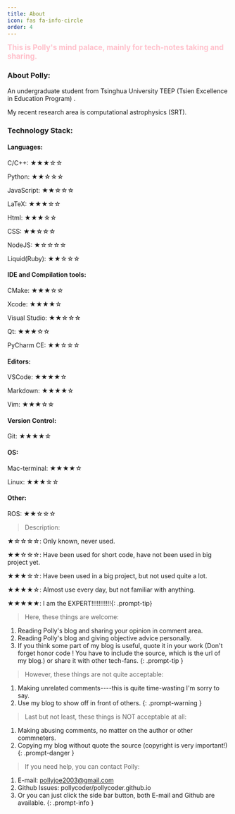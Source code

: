 ```yaml
---
title: About
icon: fas fa-info-circle
order: 4
---
```


<font color=pink><big><b>This is Polly's mind palace, mainly for tech-notes taking and sharing.</b></big></font>

### About Polly:

An undergraduate student from Tsinghua University TEEP (Tsien Excellence in Education Program) . 

My recent research area is computational astrophysics (SRT).

### Technology Stack:

#### Languages:

C/C++: ★★★☆☆

Python: ★★☆☆☆

JavaScript: ★★☆☆☆

LaTeX: ★★★☆☆

Html: ★★★☆☆

CSS: ★★☆☆☆

NodeJS: ★☆☆☆☆

Liquid(Ruby): ★★☆☆☆

#### IDE and Compilation tools:

CMake: ★★★☆☆

Xcode: ★★★★☆

Visual Studio: ★★☆☆☆

Qt: ★★★☆☆

PyCharm CE:  ★★☆☆☆

#### Editors:

VSCode: ★★★★☆

Markdown: ★★★★☆

Vim: ★★★☆☆

#### Version Control:

Git: ★★★★☆

#### OS:

Mac-terminal: ★★★★☆

Linux: ★★★☆☆

#### Other:

ROS: ★★☆☆☆

> Description:

 ★☆☆☆☆:	Only known, never used.

 ★★☆☆☆:	Have been used for short code, have not been used in big project yet.

 ★★★☆☆:	Have been used in a big project, but not used quite a lot.

 ★★★★☆:	Almost use every day, but not familiar with anything.

 ★★★★★:	I am the EXPERT!!!!!!!!!!!{: .prompt-tip}





> Here, these things are welcome:
1. Reading Polly's blog and sharing your opinion in comment area.
2. Reading Polly's blog and giving objective advice personally.
3. If you think some part of my blog is useful, quote it in your work (Don't forget honor code ! You have to include the source, which is the url of my blog.) or share it with other tech-fans.
{: .prompt-tip }

> However, these things are not quite acceptable:
1. Making unrelated comments----this is quite time-wasting I'm sorry to say.
2. Use my blog to show off in front of others.
{: .prompt-warning }

> Last but not least, these things is NOT acceptable at all:
1. Making abusing comments, no matter on the author or other commneters.
2. Copying my blog without quote the source (copyright is very important!)
{: .prompt-danger }

> If you need help, you can contact Polly:
1. E-mail: pollyjoe2003@gmail.com
2. Github Issues: pollycoder/pollycoder.github.io
3. Or you can just click the side bar button, both E-mail and Github are available.
{: .prompt-info }
